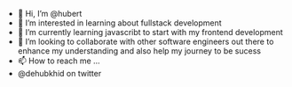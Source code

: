 - 👋 Hi, I’m @hubert
- 👀 I’m interested in learning about fullstack development
- 🌱 I’m currently learning javascribt to start with my frontend development
- 💞️ I’m looking to collaborate with other software engineers out there to enhance my understanding and also help my journey to be sucess
- 📫 How to reach me ...
- @dehubkhid on twitter 


<!---
hubertproject/hubertproject is a ✨ special ✨ repository because its `README.md` (this file) appears on your GitHub profile.
You can click the Preview link to take a look at your changes.
--->
